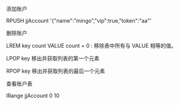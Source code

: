 
添加账户

RPUSH jjAccount '{"name":"mingo","vip":true,"token":"aa"'

删除账户

LREM key count VALUE
count = 0 : 移除表中所有与 VALUE 相等的值。


LPOP key
移出并获取列表的第一个元素

RPOP key
移出并获取列表的最后一个元素

查看账户表

lRange jjAccount 0 10
